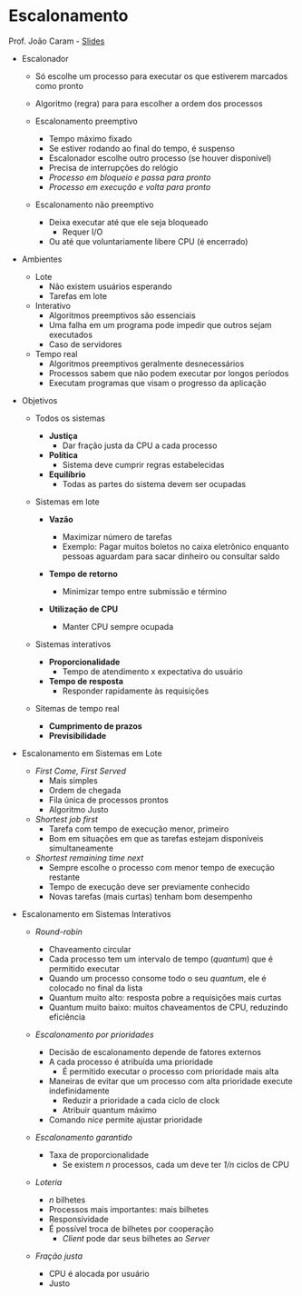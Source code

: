 Escalonamento
===

Prof. João Caram - [Slides](http://webdav.sistemas.pucminas.br:8080/webdav/sistemas/sga/20152/954550_SO_Aula4_EscalonamentoProcessos.pdf)

- Escalonador
	- Só escolhe um processo para executar os que estiverem marcados como pronto
	- Algoritmo (regra) para para escolher a ordem dos processos
	- Escalonamento preemptivo
		- Tempo máximo fixado
		- Se estiver rodando ao final do tempo, é suspenso
		- Escalonador escolhe outro processo (se houver disponível)
		- Precisa de interrupções do relógio
    	- *Processo em bloqueio e passa para pronto*
    	- *Processo em execução e volta para pronto*
    	
	- Escalonamento não preemptivo
		- Deixa executar até que ele seja bloqueado
			- Requer I/O
		- Ou até que voluntariamente libere CPU (é encerrado)

- Ambientes
	- Lote
		- Não existem usuários esperando
		- Tarefas em lote
	- Interativo
		- Algoritmos preemptivos são essenciais
		- Uma falha em um programa pode impedir que outros sejam executados
		- Caso de servidores
	- Tempo real
		- Algoritmos preemptivos geralmente desnecessários
		- Processos sabem que não podem executar por longos períodos
		- Executam programas que visam o progresso da aplicação

- Objetivos
	- Todos os sistemas
   		- **Justiça**
       		- Dar fração justa da CPU a cada processo
   		- **Política**
       		- Sistema deve cumprir regras estabelecidas
   		- **Equilíbrio**
       		- Todas as partes do sistema devem ser ocupadas
    - Sistemas em lote
    
    	- **Vazão**
       		- Maximizar número de tarefas
       		- Exemplo: Pagar muitos boletos no caixa eletrônico enquanto pessoas aguardam para sacar dinheiro ou consultar saldo
    	
    	- **Tempo de retorno**
    		- Minimizar tempo entre submissão e término
    		
    	- **Utilização de CPU**
    		- Manter CPU sempre ocupada
    		
    - Sistemas interativos
    	- **Proporcionalidade**
        	- Tempo de atendimento x expectativa do usuário
        - **Tempo de resposta**
        	- Responder rapidamente às requisições
    
    - Sitemas de tempo real
	    - **Cumprimento de prazos**
    	- **Previsibilidade**
    	
    	
- Escalonamento em Sistemas em Lote
	- *First Come, First Served*
		- Mais simples
		- Ordem de chegada
		- Fila única de processos prontos
		- Algoritmo Justo
	- *Shortest job first*
		- Tarefa com tempo de execução menor, primeiro
		- Bom em situações em que as tarefas estejam disponíveis simultaneamente
	- *Shortest remaining time next*
		- Sempre escolhe o processo com menor tempo de execução restante
		- Tempo de execução deve ser previamente conhecido
		- Novas tarefas (mais curtas) tenham bom desempenho

- Escalonamento em Sistemas Interativos
	- *Round-robin*
		- Chaveamento circular
		- Cada processo tem um intervalo de tempo (*quantum*) que é permitido executar
		- Quando um processo consome todo o seu *quantum*, ele é colocado no final da lista
		- Quantum muito alto: resposta pobre a requisições mais curtas
		- Quantum muito baixo: muitos chaveamentos de CPU, reduzindo eficiência
	
	- *Escalonamento por prioridades*
		- Decisão de escalonamento depende de fatores externos
		- A cada processo é atribuída uma prioridade
			- É permitido executar o processo com prioridade mais alta
		- Maneiras de evitar que um processo com alta prioridade execute indefinidamente
			- Reduzir a prioridade a cada ciclo de clock
			- Atribuir quantum máximo
		- Comando *nice* permite ajustar prioridade
	- *Escalonamento garantido*
		- Taxa de proporcionalidade
			- Se existem *n* processos, cada um deve ter *1/n* ciclos de CPU
	- *Loteria*
		- *n* bilhetes
		- Processos mais importantes: mais bilhetes
		- Responsividade
		- É possível troca de bilhetes por cooperação
			- *Client* pode dar seus bilhetes ao *Server*
	- *Fração justa*
		- CPU é alocada por usuário
		- Justo

	